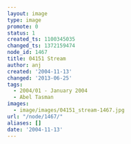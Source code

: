 ```yaml
---
layout: image
type: image
promote: 0
status: 1
created_ts: 1100345035
changed_ts: 1372159474
node_id: 1467
title: 04151 Stream
author: anj
created: '2004-11-13'
changed: '2013-06-25'
tags:
  - 2004/01 - January 2004
  - Abel Tasman
images:
  - image/images/04151_stream-1467.jpg
url: "/node/1467/"
aliases: []
date: '2004-11-13'
---
```


